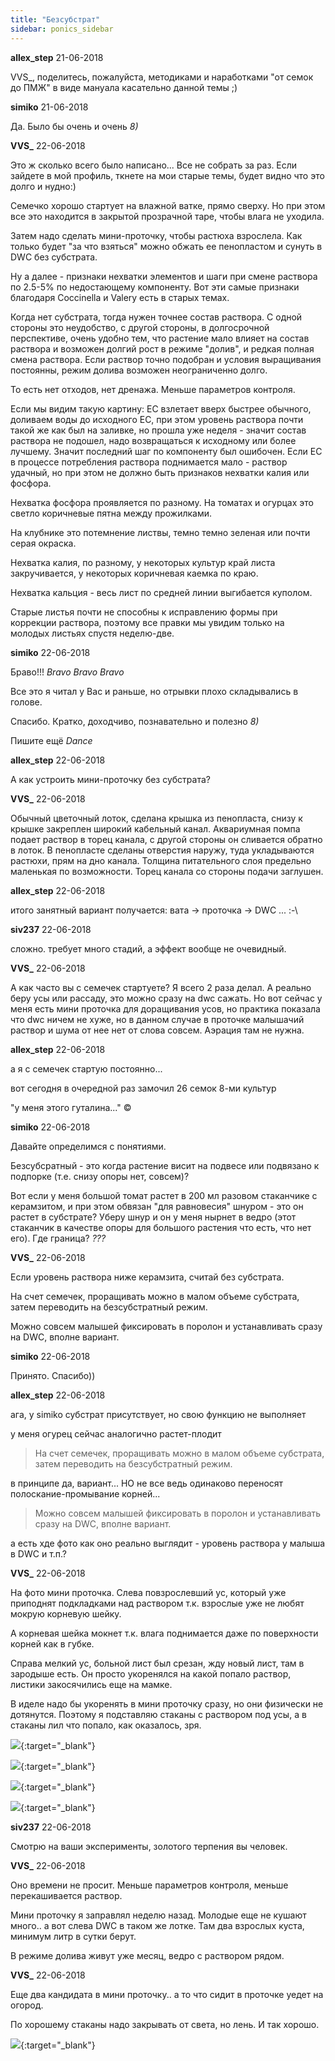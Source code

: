 ```yaml
---
title: "Безсубстрат"
sidebar: ponics_sidebar
---
```


**allex_step** 21-06-2018

VVS_, поделитесь, пожалуйста, методиками и наработками "от семок до ПМЖ" в виде мануала касательно данной темы ;) 


**simiko** 21-06-2018

Да. Было бы очень и очень *8)*


**VVS_** 22-06-2018

Это ж сколько всего было написано... Все не собрать за раз. Если зайдете в мой профиль, ткнете на мои старые темы, будет видно что это долго и нудно:)

Семечко хорошо стартует на влажной ватке, прямо сверху. Но при этом все это находится в закрытой прозрачной таре, чтобы влага не уходила.

Затем надо сделать мини-проточку, чтобы растюха взрослела. Как только будет "за что взяться" можно обжать ее пенопластом и сунуть в DWC без субстрата.

Ну а далее - признаки нехватки элементов и шаги при смене раствора по 2.5-5% по недостающему компоненту. Вот эти самые признаки благодаря Coccinella и Valery есть в старых темах.

Когда нет субстрата, тогда нужен точнее состав раствора. С одной стороны это неудобство, с другой стороны, в долгосрочной перспективе, очень удобно тем, что растение мало влияет на состав раствора и возможен долгий рост в режиме "долив", и редкая полная смена раствора. Если раствор точно подобран и условия выращивания постоянны, режим долива возможен неограниченно долго.

То есть нет отходов, нет дренажа. Меньше параметров контроля.

Если мы видим такую картину: ЕС взлетает вверх быстрее обычного, доливаем воды до исходного ЕС, при этом уровень раствора почти такой же как был на заливке, но прошла уже неделя - значит состав раствора не подошел, надо возвращаться к исходному или более лучшему. Значит последний шаг по компоненту был ошибочен. Если ЕС в процессе потребления раствора поднимается мало - раствор удачный, но при этом не должно быть признаков нехватки калия или фосфора.

Нехватка фосфора проявляется по разному. На томатах и огурцах это светло коричневые пятна между прожилками.

На клубнике это потемнение листвы, темно темно зеленая или почти серая окраска.

Нехватка калия, по разному, у некоторых культур край листа закручивается, у некоторых коричневая каемка по краю.

Нехватка кальция - весь лист по средней линии выгибается куполом.

Старые листья почти не способны к исправлению формы при коррекции раствора, поэтому все правки мы увидим только на молодых листьях спустя неделю-две.


**simiko** 22-06-2018

 Браво!!! *Bravo* *Bravo* *Bravo*

Все это я читал у Вас и раньше, но отрывки плохо складывались в голове. 

Спасибо. Кратко, доходчиво, познавательно и полезно *8)*

Пишите ещё *Dance*


**allex_step** 22-06-2018

А как устроить мини-проточку без субстрата?


**VVS_** 22-06-2018

Обычный цветочный лоток, сделана крышка из пенопласта, снизу к крышке закреплен широкий кабельный канал. Аквариумная помпа подает раствор в торец канала, с другой стороны он сливается обратно в лоток. В пенопласте сделаны отверстия наружу, туда укладываются растюхи, прям на дно канала. Толщина питательного слоя предельно маленькая по возможности. Торец канала со стороны подачи заглушен.


**allex_step** 22-06-2018

итого занятный вариант получается: вата -&gt; проточка -&gt; DWC ... :-\ 


**siv237** 22-06-2018

сложно. требует много стадий, а эффект вообще не очевидный.


**VVS_** 22-06-2018

А как часто вы с семечек стартуете? Я всего 2 раза делал. А реально беру усы или рассаду, это можно сразу на dwc сажать. Но вот сейчас у меня есть мини проточка для доращивания усов, но практика показала что dwc ничем не хуже, но в данном случае в проточке малышачий раствор и шума от нее нет от слова совсем. Аэрация там не нужна.


**allex_step** 22-06-2018

а я с семечек стартую постоянно...

вот сегодня в очередной раз замочил 26 семок 8-ми культур

"у меня этого гуталина..." ©


**simiko** 22-06-2018

Давайте определимся с понятиями. 

Безсубсратный - это когда растение висит на подвесе или подвязано к подпорке (т.е. снизу опоры нет, совсем)? 

Вот если у меня большой томат растет в 200 мл разовом стаканчике с керамзитом, и при этом обвязан "для равновесия" шнуром - это он растет в субстрате? Уберу шнур и он у меня нырнет в ведро (этот стаканчик в качестве опоры для большого растения что есть, что нет его). Где граница? *???*


**VVS_** 22-06-2018

Если уровень раствора ниже керамзита, считай без субстрата.

На счет семечек, проращивать можно в малом объеме субстрата, затем переводить на безсубстратный режим.

Можно совсем малышей фиксировать в поролон и устанавливать сразу на DWC, вполне вариант.


**simiko** 22-06-2018

Принято. Спасибо))


**allex_step** 22-06-2018

ага, у simiko субстрат присутствует, но свою функцию не выполняет

у меня огурец сейчас аналогично растет-плодит

> На счет семечек, проращивать можно в малом объеме субстрата, затем переводить на безсубстратный режим.

в принципе да, вариант... НО не все ведь одинаково переносят полоскание-промывание корней...

> Можно совсем малышей фиксировать в поролон и устанавливать сразу на DWC, вполне вариант.

а есть хде фото как оно реально выглядит - уровень раствора у малыша в DWC и т.п.?


**VVS_** 22-06-2018

На фото мини проточка. Слева повзрослевший ус, который уже приподнят подкладками над раствором т.к. взрослые уже не любят мокрую корневую шейку. 

А корневая шейка мокнет т.к. влага поднимается даже по поверхности корней как в губке.

Справа мелкий ус, больной лист был срезан, жду новый лист, там в зародыше есть. Он просто укоренялся на какой попало раствор, листики закосячились еще на мамке.

В иделе надо бы укоренять в мини проточку сразу, но они физически не дотянутся. Поэтому я подставляю стаканы с раствором под усы, а в стаканы лил что попало, как оказалось, зря. 

[![](/attachimages/18960_IMG_20180622_183630.jpg)](https://t.me/ponics_ru_files/19438){:target="_blank"}

[![](/attachimages/18962_IMG_20180622_183641.jpg)](https://t.me/ponics_ru_files/19439){:target="_blank"}

[![](/attachimages/18964_IMG_20180622_183709.jpg)](https://t.me/ponics_ru_files/19440){:target="_blank"}

[![](/attachimages/18966_IMG_20180622_183751.jpg)](https://t.me/ponics_ru_files/19441){:target="_blank"}

**siv237** 22-06-2018

Смотрю на ваши эксперименты, золотого терпения вы человек.


**VVS_** 22-06-2018

Оно времени не просит. Меньше параметров контроля, меньше перекашивается раствор.

Мини проточку я заправлял неделю назад. Молодые еще не кушают много.. а вот слева DWC в таком же лотке. Там два взрослых куста, минимум литр в сутки берут.

В режиме долива живут уже месяц, ведро с раствором рядом.


**VVS_** 22-06-2018

Еще два кандидата в мини проточку.. а то что сидит в проточке уедет на огород.

По хорошему стаканы надо закрывать от света, но лень. И так хорошо.

[![](/attachimages/18968_IMG_20180622_191236.jpg)](https://t.me/ponics_ru_files/19442){:target="_blank"}

